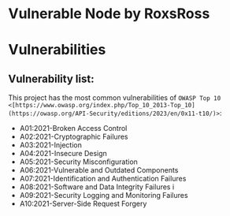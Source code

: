 Vulnerable Node by RoxsRoss
===============
# Vulnerabilities

## Vulnerability list:

This project has the most common vulnerabilities of `OWASP Top 10 <[https://www.owasp.org/index.php/Top_10_2013-Top_10](https://owasp.org/API-Security/editions/2023/en/0x11-t10/)>`:

- A01:2021-Broken Access Control 
- A02:2021-Cryptographic Failures 
- A03:2021-Injection 
- A04:2021-Insecure Design 
- A05:2021-Security Misconfiguration 
- A06:2021-Vulnerable and Outdated Components 
- A07:2021-Identification and Authentication Failures 
- A08:2021-Software and Data Integrity Failures i
- A09:2021-Security Logging and Monitoring Failures 
- A10:2021-Server-Side Request Forgery 
